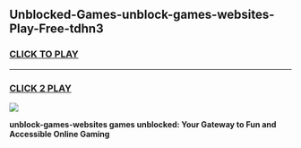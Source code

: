 
## Unblocked-Games-unblock-games-websites-Play-Free-tdhn3
<h3>
<a href="https://premium76.site?title=unblock-games-websites&ref=09A">CLICK TO PLAY</a></h3>
<hr>

<h3>
<a href="https://premium76.site?title=unblock-games-websites&ref=09A">CLICK 2 PLAY</a>
  
</h3>

<a href="https://premium76.site?title=unblock-games-websites&ref=09A"><img src="https://clearcache.store/games.png"></a>


**unblock-games-websites games unblocked: Your Gateway to Fun and Accessible Online Gaming**
